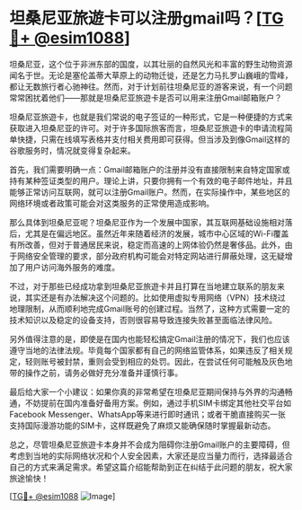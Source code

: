 # 坦桑尼亚旅遊卡可以注册gmail吗？[[TG💪+ @esim1088](https://t.me/s/esim1088)]

坦桑尼亚，这个位于非洲东部的国度，以其壮丽的自然风光和丰富的野生动物资源闻名于世。无论是塞伦盖蒂大草原上的动物迁徙，还是乞力马扎罗山巍峨的雪峰，都让无数旅行者心驰神往。然而，对于计划前往坦桑尼亚的游客来说，有一个问题常常困扰着他们——那就是坦桑尼亚旅遊卡是否可以用来注册Gmail邮箱账户？

坦桑尼亚旅遊卡，也就是我们常说的电子签证的一种形式，它是一种便捷的方式来获取进入坦桑尼亚的许可。对于许多国际旅客而言，坦桑尼亚旅遊卡的申请流程简单快捷，只需在线填写表格并支付相关费用即可获得。但当涉及到像Gmail这样的谷歌服务时，情况就变得复杂起来。

首先，我们需要明确一点：Gmail邮箱账户的注册并没有直接限制来自特定国家或持有某种签证类型的用户。理论上讲，只要你拥有一个有效的电子邮件地址，并且能够正常访问互联网，就可以注册Gmail账户。然而，在实际操作中，某些地区的网络环境或者政策可能会对这类服务的正常使用造成影响。

那么具体到坦桑尼亚呢？坦桑尼亚作为一个发展中国家，其互联网基础设施相对落后，尤其是在偏远地区。虽然近年来随着经济的发展，城市中心区域的Wi-Fi覆盖有所改善，但对于普通居民来说，稳定而高速的上网体验仍然是奢侈品。此外，由于网络安全管理的要求，部分政府机构可能会对特定网站进行屏蔽处理，这无疑增加了用户访问海外服务的难度。

不过，对于那些已经成功拿到坦桑尼亚旅遊卡并且打算在当地建立联系的朋友来说，其实还是有办法解决这个问题的。比如使用虚拟专用网络（VPN）技术绕过地理限制，从而顺利地完成Gmail账号的创建过程。当然了，这种方式需要一定的技术知识以及稳定的设备支持，否则很容易导致连接失败甚至面临法律风险。

另外值得注意的是，即使是在国内也能轻松搞定Gmail注册的情况下，我们也应该遵守当地的法律法规。毕竟每个国家都有自己的网络监管体系，如果违反了相关规定，轻则账号被封禁，重则会受到相应的处罚。因此，在尝试任何可能触及灰色地带的操作之前，请务必做好充分准备并谨慎行事。

最后给大家一个小建议：如果你真的非常希望在坦桑尼亚期间保持与外界的沟通畅通，不妨提前在国内准备好备用方案。例如，通过手机SIM卡绑定其他社交平台如Facebook Messenger、WhatsApp等来进行即时通讯；或者干脆直接购买一张支持国际漫游功能的SIM卡，这样既避免了麻烦又能确保随时掌握最新动态。

总之，尽管坦桑尼亚旅遊卡本身并不会成为阻碍你注册Gmail账户的主要障碍，但考虑到当地的实际网络状况和个人安全因素，大家还是应当量力而行，选择最适合自己的方式来满足需求。希望这篇介绍能帮助到正在纠结于此问题的朋友，祝大家旅途愉快！

[[TG💪+ @esim1088](https://t.me/s/esim1088) ![Image](https://i.postimg.cc/4NQfJmqS/Snipaste-2025-05-13-00-14-12.png)]